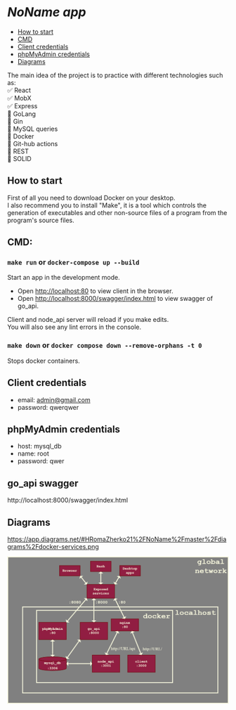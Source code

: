 # **_NoName app_**

- [How to start](#how-to-start)
- [CMD](#cmd)
- [Client credentials](#client-credentials)
- [phpMyAdmin credentials](#phpMyAdmin-credentials)
- [Diagrams](#diagrams)

The main idea of the project is to practice with different technologies such as:\
:white_check_mark: React\
:white_check_mark: MobX\
:white_check_mark: Express\
:black_square_button: GoLang\
:black_square_button: Gin\
:black_square_button: MySQL queries\
:black_square_button: Docker\
:black_square_button: Git-hub actions\
:black_square_button: REST\
:black_square_button: SOLID

## How to start

First of all you need to download Docker on your desktop.\
I also recommend you to install "Make", it is a tool which controls the generation of executables and other non-source files of a program from the program's source files.

## CMD:

### `make run` or `docker-compose up --build`

Start an app in the development mode.

- Open [http://localhost:80](http://localhost:80) to view client in the browser.
- Open [http://localhost:8000/swagger/index.html](http://localhost:8000/swagger/index.html) to view swagger of go_api.

Client and node_api server will reload if you make edits.\
You will also see any lint errors in the console.

### `make down` or `docker compose down --remove-orphans -t 0`
Stops docker containers.

## Client credentials
- email: admin@gmail.com
- password: qwerqwer

## phpMyAdmin credentials
- host: mysql_db
- name: root
- password: qwer

## go_api swagger
http://localhost:8000/swagger/index.html

## Diagrams

https://app.diagrams.net/#HRomaZherko21%2FNoName%2Fmaster%2Fdiagrams%2Fdocker-services.png

![docker-services](https://github.com/RomaZherko21/NoName/blob/master/diagrams/docker-services.png?raw=true)

